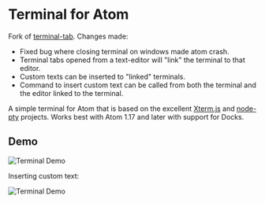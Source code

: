# Terminal for Atom

Fork of [terminal-tab](https://atom.io/packages/terminal-tab). Changes made:

* Fixed bug where closing terminal on windows made atom crash.
* Terminal tabs opened from a text-editor will "link" the terminal to that editor.
* Custom texts can be inserted to "linked" terminals.
* Command to insert custom text can be called from both the terminal and the editor linked to the terminal.

A simple terminal for Atom that is based on the excellent [Xterm.js](http://xtermjs.org) and [node-pty](https://github.com/Tyriar/node-pty) projects. Works best with Atom 1.17 and later with support for Docks.

## Demo

![Terminal Demo](https://raw.githubusercontent.com/samuelivarsson/atom-iv-terminal/master/demo.gif)

Inserting custom text:

![Terminal Demo](https://raw.githubusercontent.com/samuelivarsson/atom-iv-terminal/master/demo2.gif)
